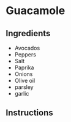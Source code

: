 # Guacamole

## Ingredients

* Avocados
* Peppers
* Salt
* Paprika
* Onions
* Olive oil
* parsley
* garlic

## Instructions

